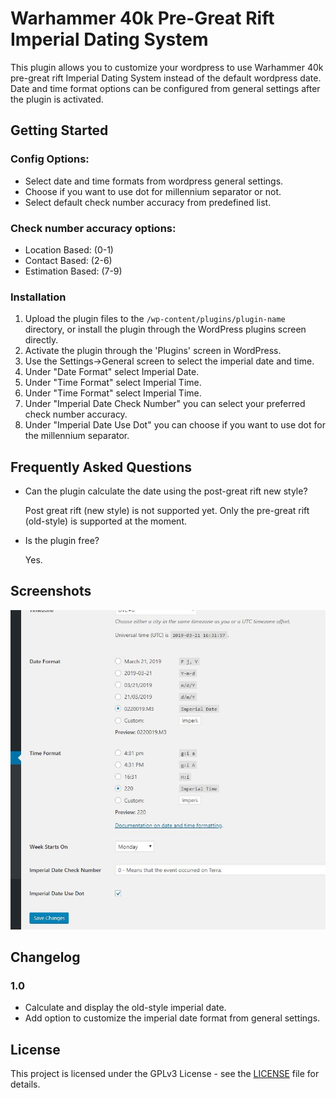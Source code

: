Warhammer 40k Pre-Great Rift Imperial Dating System
===================================================

This plugin allows you to customize your wordpress to use Warhammer 40k pre-great rift Imperial Dating System instead of the default wordpress date.
Date and time format options can be configured from general settings after the plugin is activated.

Getting Started
---------------

### Config Options:

*   Select date and time formats from wordpress general settings.
*   Choose if you want to use dot for millennium separator or not.
*   Select default check number accuracy from predefined list.

### Check number accuracy options:

*   Location Based:  (0-1)
*   Contact Based: (2-6)
*   Estimation Based: (7-9)

### Installation

1. Upload the plugin files to the `/wp-content/plugins/plugin-name` directory, or install the plugin through the WordPress plugins screen directly.
1. Activate the plugin through the 'Plugins' screen in WordPress.
1. Use the Settings->General screen to select the imperial date and time.
1. Under "Date Format" select Imperial Date.
1. Under "Time Format" select Imperial Time.
1. Under "Time Format" select Imperial Time.
1. Under "Imperial Date Check Number" you can select your preferred check number accuracy.
1. Under "Imperial Date Use Dot" you can choose if you want to use dot for the millennium separator.


## Frequently Asked Questions

* Can the plugin calculate the date using the post-great rift new style?

   Post great rift (new style) is not supported yet. Only the pre-great rift (old-style) is supported at the moment.

* Is the plugin free?

   Yes.

## Screenshots
![Settings](/screenshot-1.jpg?raw=true "Settings")


## Changelog

### 1.0
* Calculate and display the old-style imperial date.
* Add option to customize the imperial date format from general settings.

## License

This project is licensed under the GPLv3 License - see the [LICENSE](LICENSE) file for details.